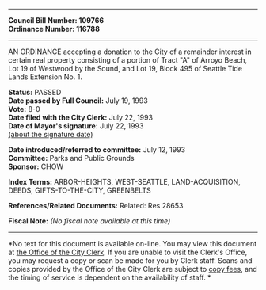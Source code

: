 * * * * *  
  
**Council Bill Number: [](#h0)[](#h2)109766**   
**Ordinance Number: 116788**  
  
* * * * *  
  
AN ORDINANCE accepting a donation to the City of a remainder interest in certain real property consisting of a portion of Tract "A" of Arroyo Beach, Lot 19 of Westwood by the Sound, and Lot 19, Block 495 of Seattle Tide Lands Extension No. 1.  
  
**Status:** PASSED   
**Date passed by Full Council:** July 19, 1993   
**Vote:** 8-0   
**Date filed with the City Clerk:** July 22, 1993   
**Date of Mayor's signature:** July 22, 1993   
[(about the signature date)](/~public/approvaldate.htm)   
  
  
**Date introduced/referred to committee:** July 12, 1993   
**Committee:** Parks and Public Grounds   
**Sponsor:** CHOW   
  
**Index Terms:** ARBOR-HEIGHTS, WEST-SEATTLE, LAND-ACQUISITION, DEEDS, GIFTS-TO-THE-CITY, GREENBELTS  
  
**References/Related Documents:** Related: Res 28653  
  
**Fiscal Note:** *(No fiscal note available at this time)*  
  
* * * * *  
  
*No text for this document is available on-line. You may view this document at [the Office of the City Clerk](http://www.seattle.gov/leg/clerk/contactUs.htm). If you are unable to visit the Clerk's Office, you may request a copy or scan be made for you by Clerk staff. Scans and copies provided by the Office of the City Clerk are subject to [copy fees](http://clerk.seattle.gov/~public/clerkfees.htm), and the timing of service is dependent on the availability of staff. *  
  
  
